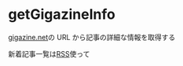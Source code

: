 # getGigazineInfo

[gigazine.net](https://gigazine.net/)の URL から記事の詳細な情報を取得する

新着記事一覧は[RSS](https://gigazine.net/news/20180620-gigazine-rss-change/)使って
